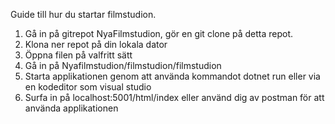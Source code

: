 Guide till hur du startar filmstudion.

1. Gå in på gitrepot NyaFilmstudion, gör en git clone på detta repot.
2. Klona ner repot på din lokala dator
3. Öppna filen på valfritt sätt
4. Gå in på Nyafilmstudion/filmstudion/filmstudion
5. Starta applikationen genom att använda kommandot dotnet run eller via en kodeditor som visual studio
6. Surfa in på localhost:5001/html/index eller använd dig av postman för att använda applikationen